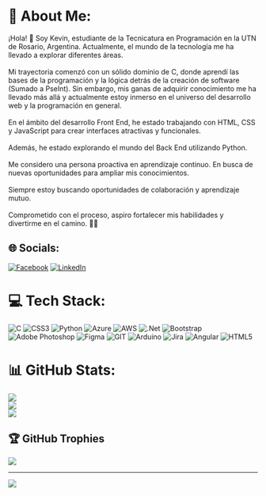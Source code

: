# 💫 About Me:
¡Hola! 👋 Soy Kevin, estudiante de la Tecnicatura en Programación en la UTN de Rosario, Argentina. Actualmente, el mundo de la tecnología me ha llevado a explorar diferentes áreas.<br><br>Mi trayectoria comenzó con un sólido dominio de C, donde aprendí las bases de la programación y la lógica detrás de la creación de software (Sumado a PseInt). Sin embargo, mis ganas de adquirir conocimiento me ha llevado más allá y actualmente estoy inmerso en el universo del desarrollo web y la programación en general.<br><br>En el ámbito del desarrollo Front End, he estado trabajando con HTML, CSS y JavaScript para crear interfaces atractivas y funcionales. <br><br>Además, he estado explorando el mundo del Back End utilizando Python.<br><br>Me considero una persona proactiva en aprendizaje continuo. En busca de nuevas oportunidades para ampliar mis conocimientos.<br><br>Siempre estoy buscando oportunidades de colaboración y aprendizaje mutuo. <br><br>Comprometido con el proceso, aspiro fortalecer mis habilidades y divertirme en el camino. 🚀🌱


## 🌐 Socials:
[![Facebook](https://img.shields.io/badge/Facebook-%231877F2.svg?logo=Facebook&logoColor=white)](https://facebook.com/kevinkener07) [![LinkedIn](https://img.shields.io/badge/LinkedIn-%230077B5.svg?logo=linkedin&logoColor=white)](https://linkedin.com/in/kevinkener07) 

# 💻 Tech Stack:
![C](https://img.shields.io/badge/c-%2300599C.svg?style=for-the-badge&logo=c&logoColor=white) ![CSS3](https://img.shields.io/badge/css3-%231572B6.svg?style=for-the-badge&logo=css3&logoColor=white) ![Python](https://img.shields.io/badge/python-3670A0?style=for-the-badge&logo=python&logoColor=ffdd54) ![Azure](https://img.shields.io/badge/azure-%230072C6.svg?style=for-the-badge&logo=azure-devops&logoColor=white) ![AWS](https://img.shields.io/badge/AWS-%23FF9900.svg?style=for-the-badge&logo=amazon-aws&logoColor=white) ![.Net](https://img.shields.io/badge/.NET-5C2D91?style=for-the-badge&logo=.net&logoColor=white) ![Bootstrap](https://img.shields.io/badge/bootstrap-%23563D7C.svg?style=for-the-badge&logo=bootstrap&logoColor=white) ![Adobe Photoshop](https://img.shields.io/badge/adobephotoshop-%2331A8FF.svg?style=for-the-badge&logo=adobephotoshop&logoColor=white) 	![Figma](https://img.shields.io/badge/figma-%23F24E1E.svg?style=for-the-badge&logo=figma&logoColor=white) ![GIT](https://img.shields.io/badge/Git-fc6d26?style=for-the-badge&logo=git&logoColor=white) ![Arduino](https://img.shields.io/badge/-Arduino-00979D?style=for-the-badge&logo=Arduino&logoColor=white) ![Jira](https://img.shields.io/badge/jira-%230A0FFF.svg?style=for-the-badge&logo=jira&logoColor=white) ![Angular](https://img.shields.io/badge/angular-%23DD0031.svg?style=for-the-badge&logo=angular&logoColor=white) ![HTML5](https://img.shields.io/badge/html5-%23E34F26.svg?style=for-the-badge&logo=html5&logoColor=white)
# 📊 GitHub Stats:
![](https://github-readme-stats.vercel.app/api?username=KevinKener&theme=blueberry&hide_border=false&include_all_commits=true&count_private=true)<br/>
![](https://github-readme-streak-stats.herokuapp.com/?user=KevinKener&theme=blueberry&hide_border=false)<br/>
![](https://github-readme-stats.vercel.app/api/top-langs/?username=KevinKener&theme=blueberry&hide_border=false&include_all_commits=true&count_private=true&layout=compact)

## 🏆 GitHub Trophies
![](https://github-profile-trophy.vercel.app/?username=KevinKener&theme=tokyonight&no-frame=false&no-bg=true&margin-w=4)

---
[![](https://visitcount.itsvg.in/api?id=KevinKener&icon=0&color=0)](https://visitcount.itsvg.in)

<!-- Proudly created with GPRM ( https://gprm.itsvg.in ) -->
